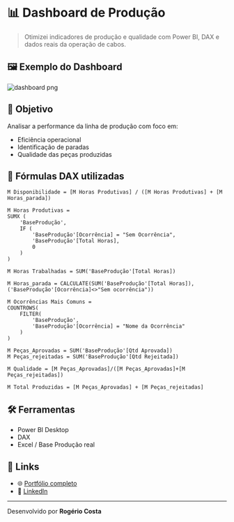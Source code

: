 # 📊 Dashboard de Produção 

> Otimizei indicadores de produção e qualidade com Power BI, DAX e dados reais da operação de cabos.

## 🖼️ Exemplo do Dashboard

![dashboard png](https://github.com/user-attachments/assets/80647824-73d6-4ece-a5fa-45404c9664f8)

## 🎯 Objetivo

Analisar a performance da linha de produção com foco em:

- Eficiência operacional
- Identificação de paradas
- Qualidade das peças produzidas

## 🧮 Fórmulas DAX utilizadas

```DAX
M Disponibilidade = [M Horas Produtivas] / ([M Horas Produtivas] + [M Horas_parada])

M Horas Produtivas = 
SUMX (
    'BaseProdução',
    IF (
        'BaseProdução'[Ocorrência] = "Sem Ocorrência",
        'BaseProdução'[Total Horas],
        0
    )
)

M Horas Trabalhadas = SUM('BaseProdução'[Total Horas])

M Horas_parada = CALCULATE(SUM('BaseProdução'[Total Horas]),('BaseProdução'[Ocorrência]<>"Sem ocorrência"))

M Ocorrências Mais Comuns = 
COUNTROWS(
    FILTER(
        'BaseProdução',
        'BaseProdução'[Ocorrência] = "Nome da Ocorrência"
    )
)

M Peças_Aprovadas = SUM('BaseProdução'[Qtd Aprovada])
M Peças_rejeitadas = SUM('BaseProdução'[Qtd Rejeitada])

M Qualidade = [M Peças_Aprovadas]/([M Peças_Aprovadas]+[M Peças_rejeitadas])

M Total Produzidas = [M Peças_Aprovadas] + [M Peças_rejeitadas]
```

## 🛠️ Ferramentas

- Power BI Desktop
- DAX
- Excel / Base Produção real

## 🔗 Links

- 🌐 [Portfólio completo](https://portifoliohtmlcss-xi.vercel.app)
- 💼 [LinkedIn](https://www.linkedin.com/in/rogerio-costa-7118b0245/)

---

Desenvolvido por **Rogério Costa**
